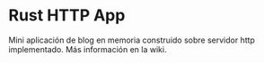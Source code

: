 # Rust HTTP App

Mini aplicación de blog en memoria construido sobre servidor http implementado. Más información en la wiki.